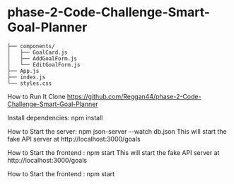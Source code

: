 # phase-2-Code-Challenge-Smart-Goal-Planner




```src/
├── components/
│   ├── GoalCard.js
│   ├── AddGoalForm.js
│   └── EditGoalForm.js
├── App.js
├── index.js
└── styles.css
```
 How to Run It
Clone https://github.com/Reggan44/phase-2-Code-Challenge-Smart-Goal-Planner

Install dependencies: npm install

How to Start the server:
npm json-server --watch db.json
This will start the fake API server at http://localhost:3000/goals

 How to Start the frontend : npm start
This will start the fake API server at http://localhost:3000/goals

 How to Start the frontend : npm start


